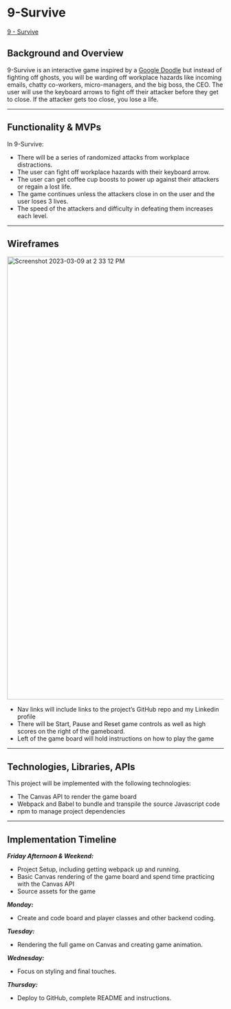 # 9-Survive

[9 - Survive](https://sabrinawdesmond.github.io/9-Survive/)


## Background and Overview
9-Survive is an interactive game inspired by a [Google Doodle](https://www.google.com/doodles/halloween-2016) but instead of fighting off ghosts, you will be warding off workplace hazards like incoming emails, chatty co-workers, micro-managers, and the big boss, the CEO. The user will use the keyboard arrows to fight off their attacker before they get to close. If the attacker gets too close, you lose a life. 
***
## Functionality & MVPs

In 9-Survive:
* There will be a series of randomized attacks from workplace distractions.
* The user can fight off workplace hazards with their keyboard arrow.
* The user can get coffee cup boosts to power up against their attackers or regain a lost life.  
* The game continues unless the attackers close in on the user and the user loses 3 lives.
* The speed of the attackers and difficulty in defeating them increases each level. 
***
## Wireframes

<img width="1030" alt="Screenshot 2023-03-09 at 2 33 12 PM" src="https://user-images.githubusercontent.com/116519976/224140180-89e75350-0f33-4cb4-a3cf-7e34bfce334a.png">


* Nav links will include links to the project’s GitHub repo and my Linkedin profile
* There will be Start, Pause and Reset game controls as well as high scores on the right of the gameboard.
* Left of the game board will hold instructions on how to play the game
***
## Technologies, Libraries, APIs
This project will be implemented with the following technologies:
* The Canvas API to render the game board
* Webpack and Babel to bundle and transpile the source Javascript code
* npm to manage project dependencies
***
## Implementation Timeline
**_Friday Afternoon & Weekend:_**
* Project Setup, including getting webpack up and running.
* Basic Canvas rendering of the game board and spend time practicing with the Canvas API
* Source assets for the game

**_Monday:_**
* Create and code board and player classes and other backend coding.

**_Tuesday:_**
* Rendering the full game on Canvas and creating game animation.

**_Wednesday:_**
* Focus on styling and final touches.

**_Thursday:_**
* Deploy to GitHub, complete README and instructions.
